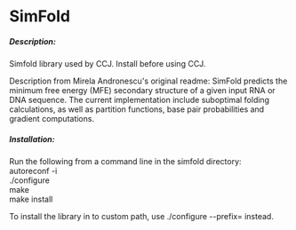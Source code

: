 # SimFold

##### Description:
Simfold library used by CCJ. Install before using CCJ.

Description from Mirela Andronescu's original readme:
SimFold predicts the minimum free energy (MFE) secondary structure of a
given input RNA or DNA sequence. The current implementation include
suboptimal folding calculations, as well as partition functions, base
pair probabilities and gradient computations.

##### Installation: 
Run the following from a command line in the simfold directory:    
autoreconf -i     
./configure    
make  
make install

To install the library in to custom path, use
./configure --prefix=<path>
instead.
